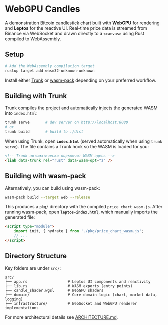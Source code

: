 # WebGPU Candles

A demonstration Bitcoin candlestick chart built with **WebGPU** for rendering and **Leptos** for the reactive UI. Real-time price data is streamed from Binance via WebSocket and drawn directly to a `<canvas>` using Rust compiled to WebAssembly.

## Setup

```bash
# Add the WebAssembly compilation target
rustup target add wasm32-unknown-unknown
```

Install either [Trunk](https://trunkrs.dev/) or [wasm-pack](https://rustwasm.github.io/wasm-pack/) depending on your preferred workflow.

## Building with Trunk

Trunk compiles the project and automatically injects the generated WASM into `index.html`:

```bash
trunk serve       # dev server on http://localhost:8080
# or
trunk build       # build to ./dist
```

When using Trunk, open **`index.html`** (served automatically when using `trunk serve`). The file contains a Trunk hook so the WASM is loaded for you:

```html
<!-- Trunk автоматически подключит WASM здесь -->
<link data-trunk rel="rust" data-wasm-opt="z" />
```

## Building with wasm-pack

Alternatively, you can build using wasm-pack:

```bash
wasm-pack build --target web --release
```

This produces a `pkg/` directory with the compiled `price_chart_wasm.js`. After running wasm-pack, open **`leptos-index.html`**, which manually imports the generated file:

```html
<script type="module">
    import init, { hydrate } from './pkg/price_chart_wasm.js';
    // ...
</script>
```

## Directory Structure

Key folders are under `src/`:

```text
src/
├── app.rs                  # Leptos UI components and reactivity
├── lib.rs                  # WASM exports (entry points)
├── candle_shader.wgsl      # WebGPU shaders
├── domain/                 # Core domain logic (chart, market data, logging)
├── infrastructure/         # WebSocket and WebGPU renderer implementations
```

For more architectural details see [ARCHITECTURE.md](ARCHITECTURE.md).

